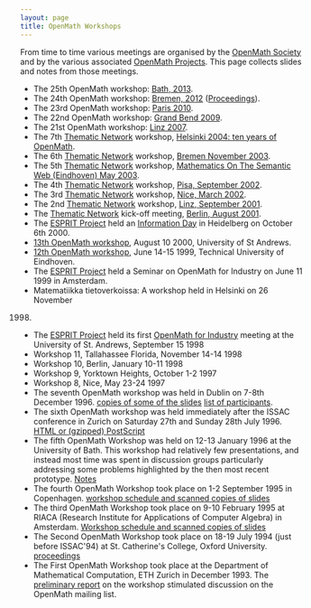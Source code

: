 ```yaml
---
layout: page
title: OpenMath Workshops
---
```


From time to time various meetings are organised by the [OpenMath Society](../society) and by the various associated [OpenMath Projects](../projects).  This page collects slides and notes from those
meetings.

* The 25th OpenMath workshop: [Bath, 2013](http://www.cicm-conference.org/2013/cicm.php?event=openmath&amp;menu=general).
* The 24th OpenMath workshop: [Bremen, 2012](http://www.cicm-conference.org/2012/cicm.php?event=openmath&amp;menu=general) ([Proceedings](http://ceur-ws.org/Vol-921/)).
* The 23rd OpenMath workshop: [Paris 2010](http://cicm2010.cnam.fr/om/).
* The 22nd OpenMath workshop: [Grand Bend 2009](22).
* The 21st OpenMath workshop: [Linz 2007](linz2007).
* The 7th [Thematic Network](../projects/thematic/) workshop, [Helsinki 2004: ten years of OpenMath](helsinki2004/).
* The 6th [Thematic Network](../projects/thematic/) workshop, [Bremen November 2003](bremen2003/).
* The 5th [Thematic Network](../projects/thematic/) workshop, [Mathematics On The Semantic Web (Eindhoven) May 2003](eindhoven2003/).
* The 4th [Thematic Network](../projects/thematic/) workshop, [Pisa, September 2002](pisa2002/).
* The 3rd [Thematic Network](../projects/thematic/) workshop, [Nice, March 2002](nice2002/).
* The 2nd [Thematic Network](../projects/thematic/) workshop, [Linz, September 2001](linz2001/).
* The [Thematic Network](../projects/thematic/) kick-off meeting, [Berlin, August 2001](berlin2001/).
* The [ESPRIT Project](../projects/esprit/final/) held an [Information Day](heidelberg2000/) in Heidelberg on October 6th 2000.
* [13th OpenMath workshop](standrews2000.html), August 10 2000, University of St Andrews.
* [12th OpenMath workshop](oldws/riaca1999/), June 14-15 1999, Technical University of Eindhoven.
* The [ESPRIT Project](../projects/esprit/final/) held a Seminar on OpenMath for Industry on June 11
1999 in Amsterdam.
* Matematiikka tietoverkoissa: A workshop held in Helsinki on 26 November
1998.
* The [ESPRIT Project](../projects/esprit/final/) held its first [OpenMath for Industry](standrews98/) meeting at the University of St. Andrews, September 15 1998
* Workshop 11, Tallahassee Florida, November 14-14 1998 </li>
* Workshop 10, Berlin, January 10-11 1998 </li>
* Workshop 9, Yorktown Heights, October 1-2 1997 </li>
* Workshop 8, Nice, May 23-24 1997 </li>
* The seventh OpenMath workshop was held in Dublin on 7-8th December 1996.
[copies of some of
the slides](oldws/proceedings-7.html) [list of participants](oldws/participants-7.html)</A>.
* The sixth OpenMath workshop was held immediately after the ISSAC conference
in Zurich on Saturday 27th and Sunday 28th July 1996.
[HTML or (gzipped) PostScript](oldws/proceedings-6.html) 
* The fifth OpenMath Workshop was held on 12-13 January 1996 at the
University of Bath.  This workshop had relatively few presentations, and
instead most time was spent in discussion groups particularly addressing
some problems highlighted by the then most recent prototype.  [Notes](oldws/proceedings-5.html)
* The fourth OpenMath Workshop took place on 1-2 September 1995 in Copenhagen.  [workshop schedule and scanned copies of slides](oldws/proceedings-4.html)
* The third OpenMath Workshop took place on 9-10 February 1995 at RIACA (Research Institute for Applications of Computer Algebra) in Amsterdam.
[Workshop schedule and scanned copies of slides](oldws/proceedings-3.html)
* The Second OpenMath Workshop took place on 18-19 July 1994 (just before
ISSAC'94) at St. Catherine's College, Oxford University. [proceedings](oldws/proceedings-2.html)
* The First OpenMath Workshop took place at the Department of Mathematical Computation,
ETH Zurich in December 1993.  The [preliminary report](oldws/proceedings-1.html) on the
workshop stimulated discussion on the OpenMath mailing list.

